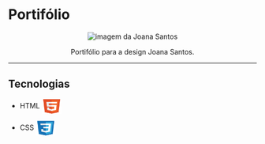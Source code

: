 
# Portifólio
<p align="center"> <img height="250" width="230" src="https://github.com/LucasAck3rmann/Portif-io/blob/main/PORTIFÓLIO/assets/Imagem.png" alt="imagem da Joana Santos"> </p>
<p align="center">Portifólio para a design Joana Santos.</p>

<hr>

## Tecnologias
* HTML <img align="center" alt="Lucas-HTML" height="30" width="40" src="https://raw.githubusercontent.com/devicons/devicon/master/icons/html5/html5-original.svg">

* CSS  <img align="center" alt="Lucas-CSS" height="30" width="40" src="https://raw.githubusercontent.com/devicons/devicon/master/icons/css3/css3-original.svg">
